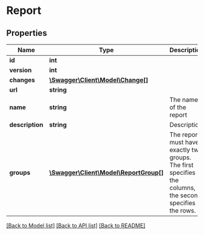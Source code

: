 # Report

## Properties
Name | Type | Description | Notes
------------ | ------------- | ------------- | -------------
**id** | **int** |  | [optional] 
**version** | **int** |  | [optional] 
**changes** | [**\Swagger\Client\Model\Change[]**](Change.md) |  | [optional] 
**url** | **string** |  | [optional] 
**name** | **string** | The name of the report | [optional] 
**description** | **string** | Description | [optional] 
**groups** | [**\Swagger\Client\Model\ReportGroup[]**](ReportGroup.md) | The report must have exactly two groups. The first specifies the columns, the second specifies the rows. | [optional] 

[[Back to Model list]](../../README.md#documentation-for-models) [[Back to API list]](../../README.md#documentation-for-api-endpoints) [[Back to README]](../../README.md)

